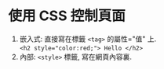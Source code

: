 # 使用 CSS 控制頁面

1. 嵌入式: 直接寫在標籤 `<tag>` 的屬性="值" 上.  
   ```<h2 style="color:red;"> Hello </h2>```
2. 內部: `<style>` 標籤, 寫在網頁內容裏. 
      


     
